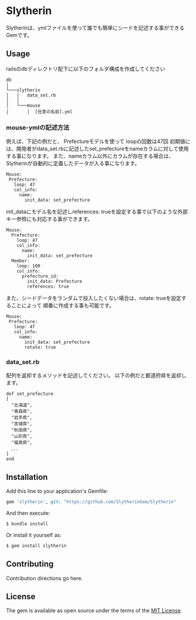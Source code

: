 # Slytherin
Slytherinは、ymlファイルを使って誰でも簡単にシードを記述する事ができるGemです。

## Usage
railsのdbディレクトリ配下に以下のフォルダ構成を作成してください

 ```
db
│
└───slytherin
│   │   data_set.rb
│   │
│   └───mouse
│       │  [任意の名前].yml
```

### mouse-ymlの記述方法

例えば、下記の例だと、
Prefectureモデルを使って
loopの回数は47回
初期値には、開発者がdata_set.rbに記述したset_prefectureをnameカラムに対して使用する事になります。
また、nameカラム以外にカラムが存在する場合は、Slytherinが自動的に定義したデータが入る事になります。

 ```
Mouse:
  Prefecture:
    loop: 47
    col_info:
      name:
        init_data: set_prefecture
 ```
 
init_dataにモデル名を記述しreferences: trueを設定する事で以下のような外部キー参照にも対応する事ができます。
 
```
Mouse:
  Prefecture:
    loop: 47
    col_info:
      name:
        init_data: set_prefecture
  Member:
    loop: 100
    col_info:
      prefecture_id:
        init_data: Prefecture
        references: true
 ```
 
 また、シードデータをランダムで投入したくない場合は、rotate: trueを設定することによって
 順番に作成する事も可能です。
 
 ```
Mouse:
  Prefecture:
    loop: 47
    col_info:
      name:
        init_data: set_prefecture
        rotate: true
 ```
 
### data_set.rb
 配列を返却するメソッドを記述してください。
 以下の例だと都道府県を返却します。
 
  ```
def set_prefecture
  [
    "北海道",
    "青森県",
    "岩手県",
    "宮城県",
    "秋田県",
    "山形県",
    "福島県",
  　...
  ]
end
 ```
 
## Installation
Add this line to your application's Gemfile:

```ruby
gem 'slytherin', git: "https://github.com/SlytherinGem/Slytherin"
```

And then execute:
```bash
$ bundle install
```

Or install it yourself as:
```bash
$ gem install slytherin
```

## Contributing
Contribution directions go here.

## License
The gem is available as open source under the terms of the [MIT License](http://opensource.org/licenses/MIT).
